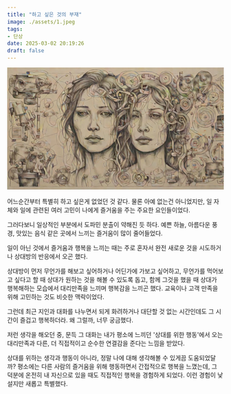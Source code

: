 ```yaml
---
title: "하고 싶은 것의 부재"
image: ./assets/1.jpeg
tags:
- 단상
date: 2025-03-02 20:19:26
draft: false
---
```


![hero](./assets/1.jpeg)

어느순간부터 특별히 하고 싶은게 없었던 것 같다. 물론 아예 없는건 아니었지만, 일 자체와 일에 관련된 여러 고민이 나에게 즐거움을 주는 주요한 요인들이었다.

그러다보니 일상적인 부분에서 도파민 분출이 약해진 듯 하다. 예쁜 하늘, 아름다운 풍경, 맛있는 음식 같은 곳에서 느끼는 즐거움이 많이 줄어들었다.

일이 아닌 것에서 즐거움과 행복을 느끼는 때는 주로 혼자서 완전 새로운 것을 시도하거나 상대방의 반응에서 오곤 했다.

상대방이 먼저 무언가를 해보고 싶어하거나 어딘가에 가보고 싶어하고, 무언가를 먹어보고 싶다고 할 때 상대가 원하는 것을 해볼 수 있도록 돕고, 함께 그것을 했을 때 상대가 행복해하는 모습에서 대리만족을 느끼며 행복감을 느끼곤 했다. 교육이나 고객 만족을 위해 고민하는 것도 비슷한 맥락이었다.

그런데 최근 지인과 대화를 나누면서 되게 화려하거나 대단할 것 없는 시간인데도 그 시간이 즐겁고 행복하더라. 왜 그럴까, 너무 궁금했다.

저런 생각을 해오던 중, 문득 그 대화는 내가 평소에 느끼던 '상대를 위한 행동'에서 오는 대리만족과 다른, 더 직접적이고 순수한 연결감을 준다는 느낌을 받았다.

상대를 위하는 생각과 행동이 아니라, 정말 나에 대해 생각해볼 수 있게끔 도움되었달까? 평소에는 다른 사람의 즐거움을 위해 행동하면서 간접적으로 행복을 느꼈는데, 그 덕분에 온전히 내 자신으로 있을 때도 직접적인 행복을 경험하게 되었다. 이런 경험이 낯설지만 새롭고 특별했다.
